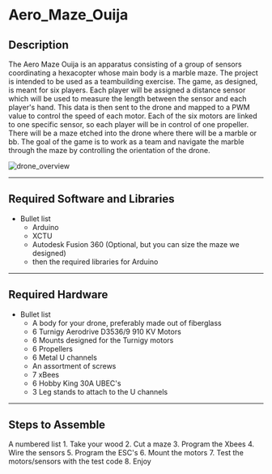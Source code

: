 # Aero_Maze_Ouija #


## Description ##
The Aero Maze Ouija is an apparatus consisting of a group of sensors coordinating a hexacopter whose main body is a marble maze.
The project is intended to be used as a teambuilding exercise. The game, as designed, is meant for six players.
Each player will be assigned a distance sensor which will be used to measure the length between the sensor and each player's hand.
This data is then sent to the drone and mapped to a PWM value to control the speed of each motor.
Each of the six motors are linked to one specific sensor, so each player will be in control of one propeller.
There will be a maze etched into the drone where there will be a marble or bb.
The goal of the game is to work as a team and navigate the marble through the maze by controlling the orientation of the drone.

![drone_overview](https://user-images.githubusercontent.com/29260218/28187684-2bd9d990-67e5-11e7-8d4f-728c548a2976.png)

- - - -

## Required Software and Libraries ##
* Bullet list
    * Arduino
    * XCTU
    * Autodesk Fusion 360 (Optional, but you can size the maze we designed)
    * then the required libraries for Arduino

- - - -

## Required Hardware ##
* Bullet list
    * A body for your drone, preferably made out of fiberglass
    * 6 Turnigy Aerodrive D3536/9 910 KV Motors
    * 6 Mounts designed for the Turnigy motors
    * 6 Propellers
    * 6 Metal U channels
    * An assortment of screws
    * 7 xBees
    * 6 Hobby King 30A UBEC's
    * 3 Leg stands to attach to the U channels

- - - -

## Steps to Assemble ##

A numbered list
        1. Take your wood
        2. Cut a maze
        3. Program the Xbees
        4. Wire the sensors
        5. Program the ESC's
        6. Mount the motors
        7. Test the motors/sensors with the test code
        8. Enjoy
